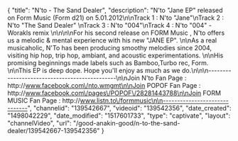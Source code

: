 {
    "title": "N'to -  The Sand Dealer",
    "description": "N'to \"Jane EP\" released on Form Music (Form d21) on 5.01.2012\n\nTrack 1 : N'to \"Jane\"\nTrack 2 : N'to \"The Sand Dealer\" \nTrack 3 : N'to \"004\"\nTrack 4 : N'to \"004\" - Worakls remix \n\n\n\nFor his second release on FORM Music , N'to offers us a melodic & mental experience with his new \"JANE EP\". \n\nAs a real musicaholic, N'To has been producing smoothy melodies since 2004, visiting hip hop, trip hop, ambiant, and acoustic experimentations. \n\nHis promising beginnings made labels such as Bamboo,Turbo rec, Form. \n\nThis EP is deep dope. Hope you'll enjoy as much as we do.\n\n\n----------------------------------------------\n\nJoin N'to Fan Page : http:\/\/www.facebook.com\/nto.wmgmt\n\nJoin POPOF Fan Page : http:\/\/www.facebook.com\/pages\/POPOF\/28281443788\n\nJoin FORM MUSIC Fan Page : http:\/\/www.listn.to\/formmusic\n\n------------------------------",
    "channelid": "139542667",
    "videoid": "139542356",
    "date_created": "1498042229",
    "date_modified": "1517601733",
    "type": "captivate",
    "layout": "channelVideo",
    "url": "\/good-anakin-good\/n-to-the-sand-dealer\/139542667-139542356"
}